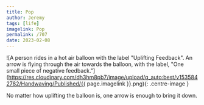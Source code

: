 ```yaml
---
title: Pop
author: Jeremy
tags: [life]
imagelink: Pop
permalink: /707
date: 2023-02-08
---
```


![A person rides in a hot air balloon with the label "Uplifting Feedback". An arrow is flying through the air towards the balloon, with the label, "One small piece of negative feedback."](https://res.cloudinary.com/dh3hm8pb7/image/upload/q_auto:best/v1535842782/Handwaving/Published/{{ page.imagelink }}.png){: .centre-image }

No matter how uplifting the balloon is, one arrow is enough to bring it down.

